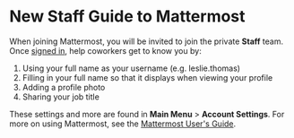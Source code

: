 # New Staff Guide to Mattermost

When joining Mattermost, you will be invited to join the private **Staff** team. Once [signed in](https://docs.mattermost.com/help/getting-started/signing-in.html), help coworkers get to know you by:

1. Using your full name as your username (e.g. leslie.thomas)
2. Filling in your full name so that it displays when viewing your profile
3. Adding a profile photo
4. Sharing your job title

These settings and more are found in **Main Menu** > **Account Settings**. For more on using Mattermost, see the [Mattermost User's Guide](https://docs.mattermost.com/help/getting-started/welcome-to-mattermost.html).
